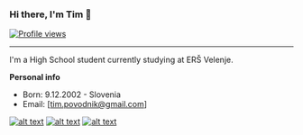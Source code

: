 ### Hi there, I'm Tim 👋 

[![Profile views](http://hits.dwyl.com/AquaBalls/AquaBalls.svg)](http://hits.dwyl.com/AquaBalls/AquaBalls)
<hr></hr>
I'm a High School student currently studying at ERŠ Velenje.

**Personal info**
- Born: 9.12.2002 - Slovenia
- Email: [tim.povodnik@gmail.com]

<!-- display the social media buttons in your README -->

[![alt text][1.1]][1]
[![alt text][2.1]][2]
[![alt text][6.1]][6]


<!-- links to social media icons -->
<!-- no need to change these -->

<!-- icons with padding -->

[1.1]: http://i.imgur.com/tXSoThF.png (twitter icon with padding)
[2.1]: http://i.imgur.com/P3YfQoD.png (facebook icon with padding)
[6.1]: http://i.imgur.com/0o48UoR.png (github icon with padding)

<!-- update these accordingly -->

[1]: http://www.twitter.com/carlsednaoui
[2]: http://www.facebook.com/sednaoui
[6]: http://www.github.com/carlsednaoui

<!-- Please don't remove this: Grab your social icons from https://github.com/carlsednaoui/gitsocial -->
